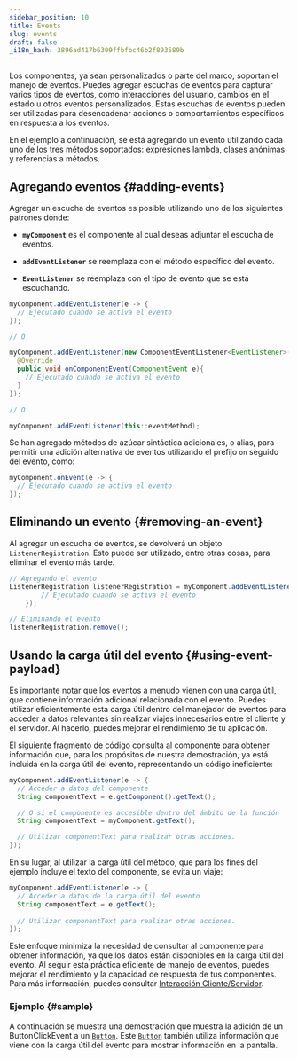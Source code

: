 ```yaml
---
sidebar_position: 10
title: Events
slug: events
draft: false
_i18n_hash: 3896ad417b6309ffbfbc46b2f893589b
---
```

<JavadocLink type="foundation" location="com/webforj/component/event/Event" top='true'/>

Los componentes, ya sean personalizados o parte del marco, soportan el manejo de eventos. Puedes agregar escuchas de eventos para capturar varios tipos de eventos, como interacciones del usuario, cambios en el estado u otros eventos personalizados. Estas escuchas de eventos pueden ser utilizadas para desencadenar acciones o comportamientos específicos en respuesta a los eventos.

En el ejemplo a continuación, se está agregando un evento utilizando cada uno de los tres métodos soportados: expresiones lambda, clases anónimas y referencias a métodos.
## Agregando eventos {#adding-events}

Agregar un escucha de eventos es posible utilizando uno de los siguientes patrones donde:

- **`myComponent`** es el componente al cual deseas adjuntar el escucha de eventos.

- **`addEventListener`** se reemplaza con el método específico del evento.

- **`EventListener`** se reemplaza con el tipo de evento que se está escuchando.

```java
myComponent.addEventListener(e -> {
  // Ejecutado cuando se activa el evento
});

// O

myComponent.addEventListener(new ComponentEventListener<EventListener>() {
  @Override
  public void onComponentEvent(ComponentEvent e){
    // Ejecutado cuando se activa el evento
  }
});

// O

myComponent.addEventListener(this::eventMethod);
```

Se han agregado métodos de azúcar sintáctica adicionales, o alias, para permitir una adición alternativa de eventos utilizando el prefijo `on` seguido del evento, como:

```java
myComponent.onEvent(e -> {
  // Ejecutado cuando se activa el evento
});
```

## Eliminando un evento {#removing-an-event}

Al agregar un escucha de eventos, se devolverá un objeto `ListenerRegistration`. Esto puede ser utilizado, entre otras cosas, para eliminar el evento más tarde.

```java
// Agregando el evento
ListenerRegistration listenerRegistration = myComponent.addEventListener(e -> {
        // Ejecutado cuando se activa el evento
    });

// Eliminando el evento
listenerRegistration.remove();
```

## Usando la carga útil del evento {#using-event-payload}

Es importante notar que los eventos a menudo vienen con una carga útil, que contiene información adicional relacionada con el evento. Puedes utilizar eficientemente esta carga útil dentro del manejador de eventos para acceder a datos relevantes sin realizar viajes innecesarios entre el cliente y el servidor. Al hacerlo, puedes mejorar el rendimiento de tu aplicación.

El siguiente fragmento de código consulta al componente para obtener información que, para los propósitos de nuestra demostración, ya está incluida en la carga útil del evento, representando un código ineficiente:

```java
myComponent.addEventListener(e -> {
  // Acceder a datos del componente
  String componentText = e.getComponent().getText();

  // O si el componente es accesible dentro del ámbito de la función
  String componentText = myComponent.getText();

  // Utilizar componentText para realizar otras acciones.
});
```

En su lugar, al utilizar la carga útil del método, que para los fines del ejemplo incluye el texto del componente, se evita un viaje:

```java
myComponent.addEventListener(e -> {
  // Acceder a datos de la carga útil del evento
  String componentText = e.getText();
  
  // Utilizar componentText para realizar otras acciones.
});
```

Este enfoque minimiza la necesidad de consultar al componente para obtener información, ya que los datos están disponibles en la carga útil del evento. Al seguir esta práctica eficiente de manejo de eventos, puedes mejorar el rendimiento y la capacidad de respuesta de tus componentes. Para más información, puedes consultar [Interacción Cliente/Servidor](../architecture/client-server).

### Ejemplo {#sample}

A continuación se muestra una demostración que muestra la adición de un <JavadocLink type="foundation" location="com/webforj/component/button/event/ButtonClickEvent"  code="true">ButtonClickEvent</JavadocLink> a un [`Button`](#). Este [`Button`](#) también utiliza información que viene con la carga útil del evento para mostrar información en la pantalla.

<ComponentDemo 
path='/webforj/buttonevent?' 
javaE='https://raw.githubusercontent.com/webforj/webforj-documentation/refs/heads/main/src/main/java/com/webforj/samples/views/button/ButtonEventView.java'
height='100px'
/>

<!-- <EventTable base events={['drawerOpen', 'drawerClose']} /> -->

